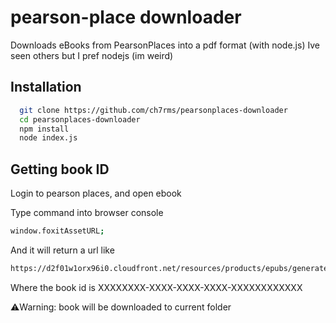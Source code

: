 
# pearson-place downloader

Downloads eBooks from PearsonPlaces into a pdf format (with node.js)
Ive seen others but I pref nodejs (im weird)


## Installation

```bash
  git clone https://github.com/ch7rms/pearsonplaces-downloader
  cd pearsonplaces-downloader
  npm install
  node index.js
```

## Getting book ID

Login to pearson places, and open ebook

Type command into browser console
```bash
window.foxitAssetURL;
 ```

And it will return a url like 
 ```bash
 https://d2f01w1orx96i0.cloudfront.net/resources/products/epubs/generated/XXXXXXXX-XXXX-XXXX-XXXX-XXXXXXXXXXXX/foxit-assets
 ```
Where the book id is XXXXXXXX-XXXX-XXXX-XXXX-XXXXXXXXXXXX

⚠️Warning: book will be downloaded to current folder


    

